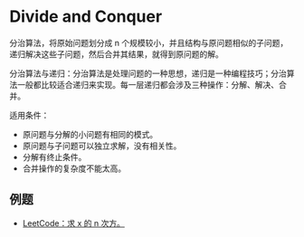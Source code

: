 # Divide and Conquer

分治算法，将原始问题划分成 n 个规模较小，并且结构与原问题相似的子问题，递归解决这些子问题，然后合并其结果，就得到原问题的解。

分治算法与递归：分治算法是处理问题的一种思想，递归是一种编程技巧；分治算法一般都比较适合递归来实现。每一层递归都会涉及三种操作：分解、解决、合并。

适用条件：

* 原问题与分解的小问题有相同的模式。
* 原问题与子问题可以独立求解，没有相关性。
* 分解有终止条件。
* 合并操作的复杂度不能太高。

## 例题

* [LeetCode：求 x 的 n 次方。](https://github.com/StoneYunZhao/algorithm/blob/master/src/main/java/com/zhaoyun/leetcode/divide/LT50.java)

